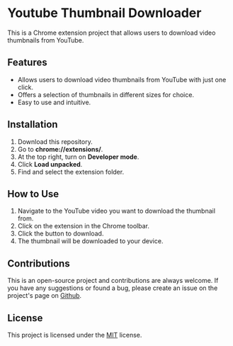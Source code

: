 # Youtube Thumbnail Downloader
This is a Chrome extension project that allows users to download video thumbnails from YouTube.

## Features
- Allows users to download video thumbnails from YouTube with just one click.
- Offers a selection of thumbnails in different sizes for choice.
- Easy to use and intuitive.

## Installation
1. Download this repository.
2. Go to <b>chrome://extensions/</b>.
3. At the top right, turn on <b>Developer mode</b>.
4. Click <b>Load unpacked</b>.
5. Find and select the extension folder.

## How to Use
1. Navigate to the YouTube video you want to download the thumbnail from.
2. Click on the extension in the Chrome toolbar.
3. Click the button to download.
4. The thumbnail will be downloaded to your device.

## Contributions
This is an open-source project and contributions are always welcome. If you have any suggestions or found a bug, please create an issue on the project's page on <a href="https://github.com/arriaoedu123/youtube-thumbnail-downloader-extension/issues">Github</a>.

## License
This project is licensed under the <a href="https://github.com/arriaoedu123/youtube-thumbnail-downloader-extension/blob/main/LICENSE">MIT</a> license.
